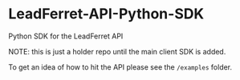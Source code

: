 # LeadFerret-API-Python-SDK
Python SDK for the LeadFerret API

NOTE: this is just a holder repo until the main client SDK is added. 

To get an idea of how to hit the API please see the `/examples` folder. 


